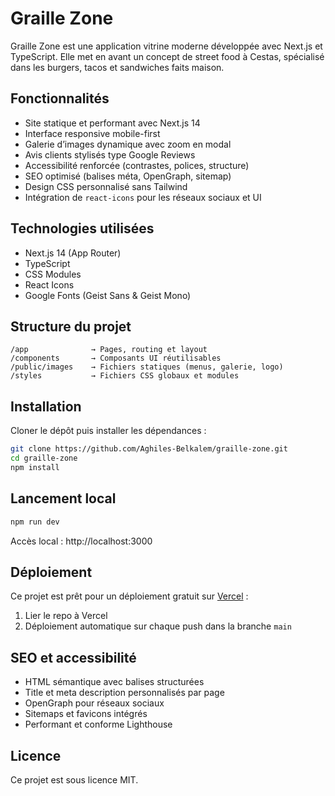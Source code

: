 # Graille Zone

Graille Zone est une application vitrine moderne développée avec Next.js et TypeScript. Elle met en avant un concept de street food à Cestas, spécialisé dans les burgers, tacos et sandwiches faits maison.

## Fonctionnalités

- Site statique et performant avec Next.js 14
- Interface responsive mobile-first
- Galerie d’images dynamique avec zoom en modal
- Avis clients stylisés type Google Reviews
- Accessibilité renforcée (contrastes, polices, structure)
- SEO optimisé (balises méta, OpenGraph, sitemap)
- Design CSS personnalisé sans Tailwind
- Intégration de `react-icons` pour les réseaux sociaux et UI

## Technologies utilisées

- Next.js 14 (App Router)
- TypeScript
- CSS Modules
- React Icons
- Google Fonts (Geist Sans & Geist Mono)

## Structure du projet

```
/app              → Pages, routing et layout
/components       → Composants UI réutilisables
/public/images    → Fichiers statiques (menus, galerie, logo)
/styles           → Fichiers CSS globaux et modules
```

## Installation

Cloner le dépôt puis installer les dépendances :

```bash
git clone https://github.com/Aghiles-Belkalem/graille-zone.git
cd graille-zone
npm install
```

## Lancement local

```bash
npm run dev
```

Accès local : http://localhost:3000

## Déploiement

Ce projet est prêt pour un déploiement gratuit sur [Vercel](https://vercel.com/) :

1. Lier le repo à Vercel
2. Déploiement automatique sur chaque push dans la branche `main`

## SEO et accessibilité

- HTML sémantique avec balises structurées
- Title et meta description personnalisés par page
- OpenGraph pour réseaux sociaux
- Sitemaps et favicons intégrés
- Performant et conforme Lighthouse

## Licence

Ce projet est sous licence MIT.

